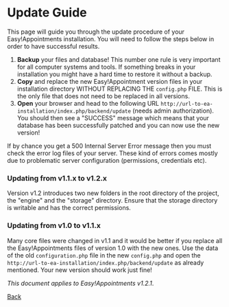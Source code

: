 # Update Guide

This page will guide you through the update procedure of your Easy!Appointments installation. You will need to follow the steps below in order to have successful results.

  1. **Backup** your files and database! This number one rule is very important for all computer systems and tools. If something breaks in your installation you might have a hard time to restore it without a backup.
  2. **Copy** and replace the new Easy!Appointment version files in your installation directory WITHOUT REPLACING THE `config.php` FILE. This is the only file that does not need to be replaced in all versions.
  3. **Open** your browser and head to the following URL `http://url-to-ea-installation/index.php/backend/update` (needs admin authorization). You should then see a "SUCCESS" message which means that your database has been successfully patched and you can now use the new version!

If by chance you get a 500 Internal Server Error message then you must check the error log files of your server. These kind of errors comes mostly due to problematic server configuration (permissions, credentials etc). 

### Updating from v1.1.x to v1.2.x 

Version v1.2 introduces two new folders in the root directory of the project, the "engine" and the "storage" directory. Ensure that the storage directory is writable and has the correct permissions.

### Updating from v1.0 to v1.1.x

Many core files were changed in v1.1 and it would be better if you replace all the Easy!Appointments files of version 1.0 with the new ones. Use the data of the old `configuration.php` file in the new `config.php` and open the `http://url-to-ea-installation/index.php/backend/update` as already mentioned. Your new version should work just fine!

*This document applies to Easy!Appointments v1.2.1*.

[Back](readme.md)
